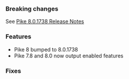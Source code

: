 ### Breaking changes

See [Pike 8.0.1738 Release Notes](https://pike.lysator.liu.se/download/notes/8.0.1738.xml)

### Features

* Pike 8 bumped to 8.0.1738
* Pike 7.8 and 8.0 now output enabled features

### Fixes
